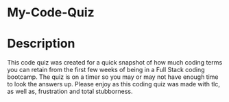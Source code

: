 # My-Code-Quiz

# Description

This code quiz was created for a quick snapshot of how much coding terms you can retain from the first few weeks of being in a Full Stack coding bootcamp.  The quiz is on a timer so you may or may not have enough time to look the answers up.  Please enjoy as this coding quiz was made with tlc, as well as, frustration and total stubborness.

